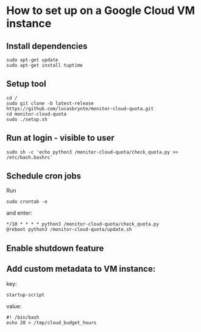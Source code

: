 # How to set up on a Google Cloud VM instance

## Install dependencies
```
sudo apt-get update
sudo apt-get install tuptime
```

## Setup tool
```
cd /
sudo git clone -b latest-release https://github.com/lucasbrynte/monitor-cloud-quota.git
cd monitor-cloud-quota
sudo ./setup.sh
```

## Run at login - visible to user
```
sudo sh -c 'echo python3 /monitor-cloud-quota/check_quota.py >> /etc/bash.bashrc'
```

## Schedule cron jobs
Run
```
sudo crontab -e
```
and enter:
```
*/10 * * * * python3 /monitor-cloud-quota/check_quota.py
@reboot python3 /monitor-cloud-quota/update.sh
```

## Enable shutdown feature
## Add custom metadata to VM instance:
key:
```
startup-script
```
value:
```
#! /bin/bash
echo 20 > /tmp/cloud_budget_hours
```
